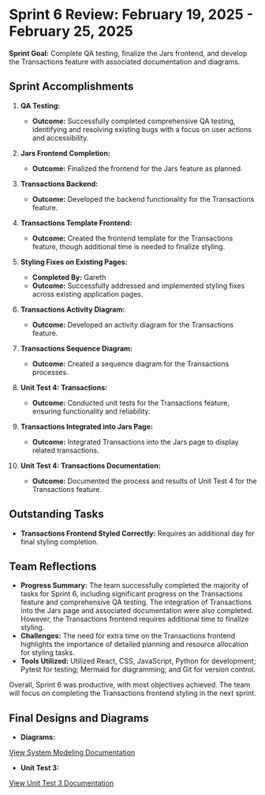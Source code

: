 # Sprint 6 Review: February 19, 2025 - February 25, 2025

**Sprint Goal:** Complete QA testing, finalize the Jars frontend, and develop the Transactions feature with associated documentation and diagrams.

## Sprint Accomplishments

1. **QA Testing:**
   - **Outcome:** Successfully completed comprehensive QA testing, identifying and resolving existing bugs with a focus on user actions and accessibility.

2. **Jars Frontend Completion:**
   - **Outcome:** Finalized the frontend for the Jars feature as planned.

3. **Transactions Backend:**
   - **Outcome:** Developed the backend functionality for the Transactions feature.

4. **Transactions Template Frontend:**
   - **Outcome:** Created the frontend template for the Transactions feature, though additional time is needed to finalize styling.

5. **Styling Fixes on Existing Pages:**
   - **Completed By:** Gareth
   - **Outcome:** Successfully addressed and implemented styling fixes across existing application pages.

6. **Transactions Activity Diagram:**
   - **Outcome:** Developed an activity diagram for the Transactions feature.

7. **Transactions Sequence Diagram:**
   - **Outcome:** Created a sequence diagram for the Transactions processes.

8. **Unit Test 4: Transactions:**
   - **Outcome:** Conducted unit tests for the Transactions feature, ensuring functionality and reliability.

9. **Transactions Integrated into Jars Page:**
   - **Outcome:** Integrated Transactions into the Jars page to display related transactions.

10. **Unit Test 4: Transactions Documentation:**
    - **Outcome:** Documented the process and results of Unit Test 4 for the Transactions feature.

## Outstanding Tasks

- **Transactions Frontend Styled Correctly:** Requires an additional day for final styling completion.

## Team Reflections

- **Progress Summary:** The team successfully completed the majority of tasks for Sprint 6, including significant progress on the Transactions feature and comprehensive QA testing. The integration of Transactions into the Jars page and associated documentation were also completed. However, the Transactions frontend requires additional time to finalize styling.
- **Challenges:** The need for extra time on the Transactions frontend highlights the importance of detailed planning and resource allocation for styling tasks.
- **Tools Utilized:** Utilized React, CSS, JavaScript, Python for development; Pytest for testing; Mermaid for diagramming; and Git for version control.

Overall, Sprint 6 was productive, with most objectives achieved. The team will focus on completing the Transactions frontend styling in the next sprint.

## Final Designs and Diagrams

- **Diagrams:**

[View System Modeling Documentation](/Docs/System%20Modelling)

- **Unit Test 3:**

[View Unit Test 3 Documentation](/Docs/Unit%20Tests/Test_4_Jar_Screen.md)
